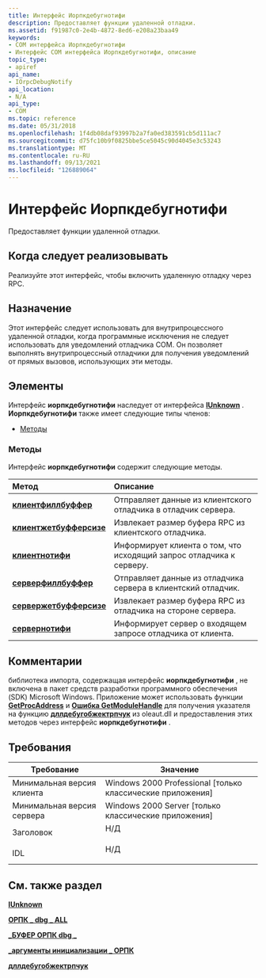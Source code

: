 ```yaml
---
title: Интерфейс Иорпкдебугнотифи
description: Предоставляет функции удаленной отладки.
ms.assetid: f91987c0-2e4b-4872-8ed6-e208a23baa49
keywords:
- COM интерфейса Иорпкдебугнотифи
- Интерфейс COM интерфейса Иорпкдебугнотифи, описание
topic_type:
- apiref
api_name:
- IOrpcDebugNotify
api_location:
- N/A
api_type:
- COM
ms.topic: reference
ms.date: 05/31/2018
ms.openlocfilehash: 1f4db08daf93997b2a7fa0ed383591cb5d111ac7
ms.sourcegitcommit: d75fc10b9f0825bbe5ce5045c90d4045e3c53243
ms.translationtype: MT
ms.contentlocale: ru-RU
ms.lasthandoff: 09/13/2021
ms.locfileid: "126889064"
---
```

# <a name="iorpcdebugnotify-interface"></a>Интерфейс Иорпкдебугнотифи

Предоставляет функции удаленной отладки.

## <a name="when-to-implement"></a>Когда следует реализовывать

Реализуйте этот интерфейс, чтобы включить удаленную отладку через RPC.

## <a name="when-to-use"></a>Назначение

Этот интерфейс следует использовать для внутрипроцессного удаленной отладки, когда программные исключения не следует использовать для уведомлений отладчика COM. Он позволяет выполнять внутрипроцессный отладчики для получения уведомлений от прямых вызовов, использующих эти методы.

## <a name="members"></a>Элементы

Интерфейс **иорпкдебугнотифи** наследует от интерфейса [**IUnknown**](/windows/desktop/api/Unknwn/nn-unknwn-iunknown) . **Иорпкдебугнотифи** также имеет следующие типы членов:

-   [Методы](#methods)

### <a name="methods"></a>Методы

Интерфейс **иорпкдебугнотифи** содержит следующие методы.



| Метод                                                              | Описание                                                                    |
|:--------------------------------------------------------------------|:-------------------------------------------------------------------------------|
| [**клиентфиллбуффер**](iorpcdebugnotify-clientfillbuffer.md)       | Отправляет данные из клиентского отладчика в отладчик сервера.<br/>         |
| [**клиентжетбуфферсизе**](iorpcdebugnotify-clientgetbuffersize.md) | Извлекает размер буфера RPC из клиентского отладчика.<br/>        |
| [**клиентнотифи**](iorpcdebugnotify-clientnotify.md)               | Информирует клиента о том, что исходящий запрос отладчика к серверу.<br/>   |
| [**серверфиллбуффер**](iorpcdebugnotify-serverfillbuffer.md)       | Отправляет данные из отладчика сервера в клиентский отладчик.<br/>         |
| [**сервержетбуфферсизе**](iorpcdebugnotify-servergetbuffersize.md) | Извлекает размер буфера RPC из отладчика на стороне сервера.<br/>        |
| [**сервернотифи**](iorpcdebugnotify-servernotify.md)               | Информирует сервер о входящем запросе отладчика от клиента.<br/> |



 

## <a name="remarks"></a>Комментарии

библиотека импорта, содержащая интерфейс **иорпкдебугнотифи** , не включена в пакет средств разработки программного обеспечения (SDK) Microsoft Windows. Приложение может использовать функции [**GetProcAddress**](/windows/desktop/api/libloaderapi/nf-libloaderapi-getprocaddress) и [**Ошибка GetModuleHandle**](/windows/desktop/api/libloaderapi/nf-libloaderapi-getmodulehandlea) для получения указателя на функцию [**дллдебугобжектрпчук**](dlldebugobjectrpchook.md) из oleaut.dll и предоставления этих методов через интерфейс **иорпкдебугнотифи** .

## <a name="requirements"></a>Требования



| Требование | Значение |
|-------------------------------------|--------------------------------------------------------------------------------|
| Минимальная версия клиента<br/> | Windows 2000 Professional \[только классические приложения\]<br/>                     |
| Минимальная версия сервера<br/> | Windows 2000 Server \[только классические приложения\]<br/>                           |
| Заголовок<br/>                   | <dl> <dt>Н/Д</dt> </dl> |
| IDL<br/>                      | <dl> <dt>Н/Д</dt> </dl> |



## <a name="see-also"></a>См. также раздел

<dl> <dt>

[**IUnknown**](/windows/desktop/api/Unknwn/nn-unknwn-iunknown)
</dt> <dt>

[**ОРПК \_ dbg \_ ALL**](orpc-dbg-all.md)
</dt> <dt>

[**\_БУФЕР ОРПК dbg \_**](orpc-dbg-buffer.md)
</dt> <dt>

[**\_аргументы инициализации \_ ОРПК**](orpc-init-args.md)
</dt> <dt>

[**дллдебугобжектрпчук**](dlldebugobjectrpchook.md)
</dt> </dl>

 


